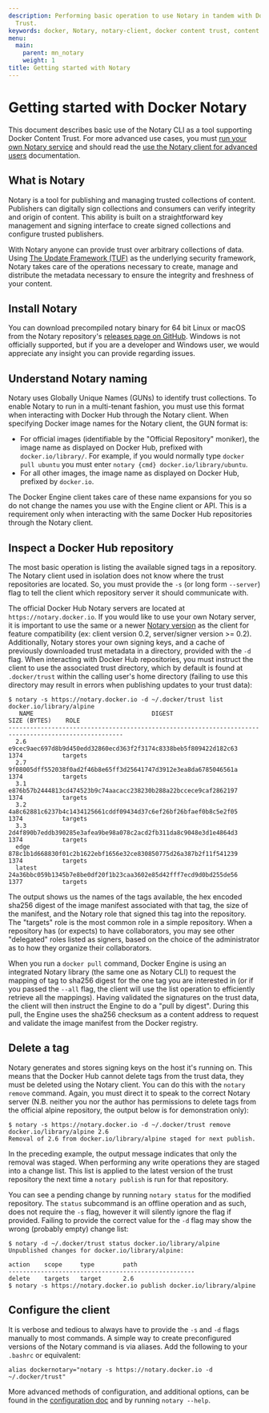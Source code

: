 ```yaml
---
description: Performing basic operation to use Notary in tandem with Docker Content
  Trust.
keywords: docker, Notary, notary-client, docker content trust, content trust
menu:
  main:
    parent: mn_notary
    weight: 1
title: Getting started with Notary
---
```


# Getting started with Docker Notary

This document describes basic use of the Notary CLI as a tool supporting Docker
Content Trust. For more advanced use cases, you must [run your own Notary
service](running_a_service.md) and should read the [use the Notary client for
advanced users](advanced_usage.md) documentation.

## What is Notary

Notary is a tool for publishing and managing trusted collections of content.
Publishers can digitally sign collections and consumers can verify integrity
and origin of content. This ability is built on a straightforward key management
and signing interface to create signed collections and configure trusted publishers.

With Notary anyone can provide trust over arbitrary collections of data. Using
<a href="https://www.theupdateframework.com/" target="_blank">The Update Framework (TUF)</a>
as the underlying security framework, Notary takes care of the operations necessary
to create, manage and distribute the metadata necessary to ensure the integrity and
freshness of your content.

## Install Notary

You can download precompiled notary binary for 64 bit Linux or macOS from the
Notary repository's
<a href="https://github.com/docker/notary/releases" target="_blank">releases page on
GitHub</a>. Windows is not officially
supported, but if you are a developer and Windows user, we would appreciate any
insight you can provide regarding issues.

## Understand Notary naming

Notary uses Globally Unique Names (GUNs) to identify trust collections. To
enable Notary to run in a multi-tenant fashion, you must use this format
when interacting with Docker Hub through the Notary client. When specifying
Docker image names for the Notary client, the GUN format is:

- For official images (identifiable by the "Official Repository" moniker), the
image name as displayed on Docker Hub, prefixed with `docker.io/library/`. For
example, if you would normally type `docker pull ubuntu` you must enter `notary
{cmd} docker.io/library/ubuntu`.
- For all other images, the image name as displayed on Docker Hub, prefixed by `docker.io`.

The Docker Engine client takes care of these name expansions for you so do not
change the names you use with the Engine client or API. This is a requirement
only when interacting with the same Docker Hub repositories through the Notary
client.

## Inspect a Docker Hub repository

The most basic operation is listing the available signed tags in a repository.
The Notary client used in isolation does not know where the trust repositories
are located. So, you must provide the `-s` (or long form `--server`) flag to
tell the client which repository server it should communicate with.

The official Docker Hub Notary servers are located at
`https://notary.docker.io`. If you would like to use your own Notary server,
it is important to use the same or a newer <a href="https://github.com/docker/notary/releases">Notary version</a>
as the client for feature compatibility (ex: client version 0.2, server/signer version >= 0.2).
Additionally, Notary stores your own signing keys,
and a cache of previously downloaded trust metadata in a directory, provided
with the `-d` flag. When interacting with Docker Hub repositories, you must
instruct the client to use the associated trust directory, which by default is
found at `.docker/trust` within the calling user's home directory (failing to
use this directory may result in errors when publishing updates to your trust
data):

```
$ notary -s https://notary.docker.io -d ~/.docker/trust list docker.io/library/alpine
   NAME                                 DIGEST                                SIZE (BYTES)    ROLE
------------------------------------------------------------------------------------------------------
  2.6      e9cec9aec697d8b9d450edd32860ecd363f2f3174c8338beb5f809422d182c63   1374           targets
  2.7      9f08005dff552038f0ad2f46b8e65ff3d25641747d3912e3ea8da6785046561a   1374           targets
  3.1      e876b57b2444813cd474523b9c74aacacc238230b288a22bccece9caf2862197   1374           targets
  3.2      4a8c62881c6237b4c1434125661cddf09434d37c6ef26bf26bfaef0b8c5e2f05   1374           targets
  3.3      2d4f890b7eddb390285e3afea9be98a078c2acd2fb311da8c9048e3d1e4864d3   1374           targets
  edge     878c1b1d668830f01c2b1622ebf1656e32ce830850775d26a387b2f11f541239   1374           targets
  latest   24a36bbc059b1345b7e8be0df20f1b23caa3602e85d42fff7ecd9d0bd255de56   1377           targets
```

The output shows us the names of the tags available, the hex encoded sha256
digest of the image manifest associated with that tag, the size of the manifest,
and the Notary role that signed this tag into the repository. The "targets" role
is the most common role in a simple repository. When a repository has (or
expects) to have collaborators, you may see other "delegated" roles listed as
signers, based on the choice of the administrator as to how they organize their
collaborators.

When you run a `docker pull` command, Docker Engine is using an integrated
Notary library (the same one as Notary CLI) to request the mapping of tag
to sha256 digest for the one tag you are interested in (or if you passed the
`--all` flag, the client will use the list operation to efficiently retrieve all
the mappings). Having validated the signatures on the trust data, the client
will then instruct the Engine to do a "pull by digest". During this pull, the
Engine uses the sha256 checksum as a content address to request and validate the
image manifest from the Docker registry.

## Delete a tag

Notary generates and stores signing keys on the host it's running on. This means
that the Docker Hub cannot delete tags from the trust data, they must be deleted
using the Notary client. You can do this with the `notary remove` command.
Again, you must direct it to speak to the correct Notary server (N.B. neither
you nor the author has permissions to delete tags from the official alpine
repository, the output below is for demonstration only):

```
$ notary -s https://notary.docker.io -d ~/.docker/trust remove docker.io/library/alpine 2.6
Removal of 2.6 from docker.io/library/alpine staged for next publish.
```

In the preceding example, the output message indicates that only the removal was
staged. When performing any write operations they are staged into a change list.
This list is applied to the latest version of the trust repository the next time
a `notary publish` is run for that repository.

You can see a pending change by running `notary status` for the modified
repository. The `status` subcommand is an offline operation and as such, does
not require the `-s` flag, however it will silently ignore the flag if provided.
Failing to provide the correct value for the `-d` flag may show the wrong
(probably empty) change list:

```
$ notary -d ~/.docker/trust status docker.io/library/alpine
Unpublished changes for docker.io/library/alpine:

action    scope     type        path
----------------------------------------------------
delete    targets   target      2.6
$ notary -s https://notary.docker.io publish docker.io/library/alpine
```

## Configure the client

It is verbose and tedious to always have to provide the `-s` and `-d` flags
manually to most commands. A simple way to create preconfigured versions of the
Notary command is via aliases. Add the following to your `.bashrc` or
equivalent:

```
alias dockernotary="notary -s https://notary.docker.io -d ~/.docker/trust"
```

More advanced methods of configuration, and additional options, can be found in
the [configuration doc](reference/index.md) and by running `notary --help`.